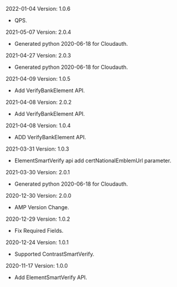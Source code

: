 2022-01-04 Version: 1.0.6
- QPS.

2021-05-07 Version: 2.0.4
- Generated python 2020-06-18 for Cloudauth.

2021-04-27 Version: 2.0.3
- Generated python 2020-06-18 for Cloudauth.

2021-04-09 Version: 1.0.5
- Add VerifyBankElement API.

2021-04-08 Version: 2.0.2
- Add VerifyBankElement API.

2021-04-08 Version: 1.0.4
- ADD VerifyBankElement API.

2021-03-31 Version: 1.0.3
- ElementSmartVerify api add certNationalEmblemUrl parameter.

2021-03-30 Version: 2.0.1
- Generated python 2020-06-18 for Cloudauth.

2020-12-30 Version: 2.0.0
- AMP Version Change.

2020-12-29 Version: 1.0.2
 - Fix Required Fields.

2020-12-24 Version: 1.0.1
- Supported ContrastSmartVerify.

2020-11-17 Version: 1.0.0
- Add ElementSmartVerify API.

